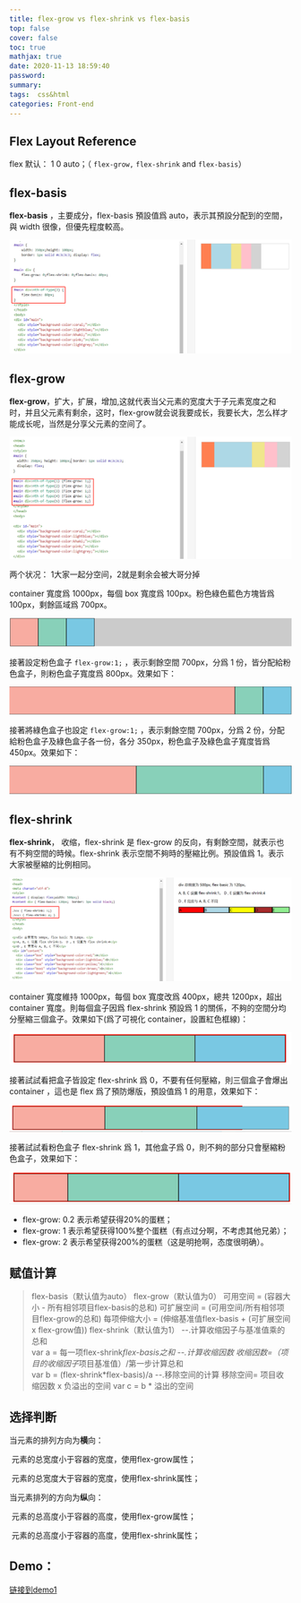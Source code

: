 ```yaml
---
title: flex-grow vs flex-shrink vs flex-basis
top: false
cover: false
toc: true
mathjax: true
date: 2020-11-13 18:59:40
password:
summary:
tags:  css&html
categories: Front-end
---
```


## Flex Layout Reference

flex 默认： 1 0 auto；（ `flex-grow,` `flex-shrink` and `flex-basis`）

##  flex-basis 

 **flex-basis**  ，主要成分，flex-basis 預設值爲 auto，表示其預設分配到的空間，與 width 很像，但優先程度較高。

![](flex-grow-vs-flex-shrink-vs-flex-basis/1605267508063.png)

## flex-grow

**flex-grow**，扩大，扩展，增加,这就代表当父元素的宽度大于子元素宽度之和时，并且父元素有剩余，这时，flex-grow就会说我要成长，我要长大，怎么样才能成长呢，当然是分享父元素的空间了。

![](flex-grow-vs-flex-shrink-vs-flex-basis/1605267618433.png)

两个状况： 1大家一起分空间，2就是剩余会被大哥分掉

container 寬度爲 1000px，每個 box 寬度爲 100px。粉色綠色藍色方塊皆爲 100px，剩餘區域爲 700px。

![](flex-grow-vs-flex-shrink-vs-flex-basis/1605774181775.png)

接著設定粉色盒子 `flex-grow:1;` ，表示剩餘空間 700px，分爲 1 份，皆分配給粉色盒子，則粉色盒子寬度爲 800px。效果如下：

![](flex-grow-vs-flex-shrink-vs-flex-basis/1605774210372.png)

接著將綠色盒子也設定 `flex-grow:1;` ，表示剩餘空間 700px，分爲 2 份，分配給粉色盒子及綠色盒子各一份，各分 350px，粉色盒子及綠色盒子寬度皆爲 450px。效果如下：

![](flex-grow-vs-flex-shrink-vs-flex-basis/1605774235983.png)

##  flex-shrink

**flex-shrink**， 收缩，flex-shrink 是 flex-grow 的反向，有剩餘空間，就表示也有不夠空間的時候。flex-shrink 表示空間不夠時的壓縮比例。預設值爲 1。表示大家被壓縮的比例相同。

![](flex-grow-vs-flex-shrink-vs-flex-basis/1605267974102.png)

container 寬度維持 1000px，每個 box 寬度改爲 400px，總共 1200px，超出 container 寬度。則每個盒子因爲 flex-shrink 預設爲 1 的關係，不夠的空間分均分壓縮三個盒子。效果如下(爲了可視化 container，設置紅色框線)：

![](flex-grow-vs-flex-shrink-vs-flex-basis/1605774424023.png)

接著試試看把盒子皆設定 flex-shrink 爲 0，不要有任何壓縮，則三個盒子會爆出 container ，這也是 flex 爲了預防爆版，預設值爲 1 的用意，效果如下：

![](flex-grow-vs-flex-shrink-vs-flex-basis/1605774443655.png)

接著試試看粉色盒子 flex-shrink 爲 1，其他盒子爲 0，則不夠的部分只會壓縮粉色盒子，效果如下：

![](flex-grow-vs-flex-shrink-vs-flex-basis/1605774467911.png)

- flex-grow: 0.2 表示希望获得20%的蛋糕；
- flex-grow: 1 表示希望获得100%整个蛋糕（有点过分啊，不考虑其他兄弟）；
- flex-grow: 2 表示希望获得200%的蛋糕（这是明抢啊，态度很明确）。

## 赋值计算

> flex-basis（默认值为auto）
> flex-grow（默认值为0）
> 	可用空间 = (容器大小 - 所有相邻项目flex-basis的总和)
> 	可扩展空间 = (可用空间/所有相邻项目flex-grow的总和)
> 	每项伸缩大小 = (伸缩基准值flex-basis + (可扩展空间 x flex-grow值))
> flex-shrink（默认值为1）
> 	--.计算收缩因子与基准值乘的总和  
> 	  var a = 每一项flex-shrink*flex-basis之和
> 	 --.计算收缩因数
> 	  收缩因数=（项目的收缩因子*项目基准值）/第一步计算总和   
> 	   var b =  (flex-shrink*flex-basis)/a
> 	 --.移除空间的计算
> 	   移除空间= 项目收缩因数 x 负溢出的空间 
> 	    var c =  b * 溢出的空间    

## 选择判断

当元素的排列方向为**横**向：

​	元素的总宽度小于容器的宽度，使用flex-grow属性；

​	元素的总宽度大于容器的宽度，使用flex-shrink属性；

当元素排列的方向为**纵**向：

​	元素的总高度小于容器的高度，使用flex-grow属性；

​	元素的总高度小于容器的高度，使用flex-shrink属性；

## Demo：

<a href="/demo/quiz/html/flex.html">链接到demo1</a>